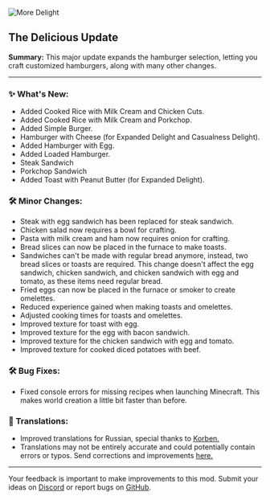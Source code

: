 ![More Delight](https://cdn.modrinth.com/data/znHQQtuU/images/6833d6b12f2605b2925a31261438c6a355903132.png)

## The Delicious Update

**Summary:** This major update expands the hamburger selection, letting you craft customized hamburgers, along with many other changes.

***

### ✨ What's New:

- Added Cooked Rice with Milk Cream and Chicken Cuts.
- Added Cooked Rice with Milk Cream and Porkchop.
- Added Simple Burger.
- Hamburger with Cheese (for Expanded Delight and Casualness Delight).
- Added Hamburger with Egg.
- Added Loaded Hamburger.
- Steak Sandwich
- Porkchop Sandwich
- Added Toast with Peanut Butter (for Expanded Delight).

### 🛠️ Minor Changes:

- Steak with egg sandwich has been replaced for steak sandwich.
- Chicken salad now requires a bowl for crafting.
- Pasta with milk cream and ham now requires onion for crafting.
- Bread slices can now be placed in the furnace to make toasts.
- Sandwiches can't be made with regular bread anymore, instead, two bread slices or toasts are required. This change doesn't affect the egg sandwich, chicken sandwich, and chicken sandwich with egg and tomato, as these items need regular bread.
- Fried eggs can now be placed in the furnace or smoker to create omelettes.
- Reduced experience gained when making toasts and omelettes.
- Adjusted cooking times for toasts and omelettes.
- Improved texture for toast with egg.
- Improved texture for the egg with bacon sandwich.
- Improved texture for the chicken sandwich with egg and tomato.
- Improved texture for cooked diced potatoes with beef.

### 🛠️ Bug Fixes:

- Fixed console errors for missing recipes when launching Minecraft. This makes world creation a little bit faster than before.

### 📝 Translations:

- Improved translations for Russian, special thanks to [Korben.](https://github.com/mpustovoi)
- Translations may not be entirely accurate and could potentially contain errors or typos. Send corrections and improvements [here.](https://github.com/axperty/moredelight)

***

Your feedback is important to make improvements to this mod. Submit your ideas on [Discord](https://discord.gg/yweZ2agkDw) or report bugs on [GitHub](https://github.com/axperty/moredelight).
